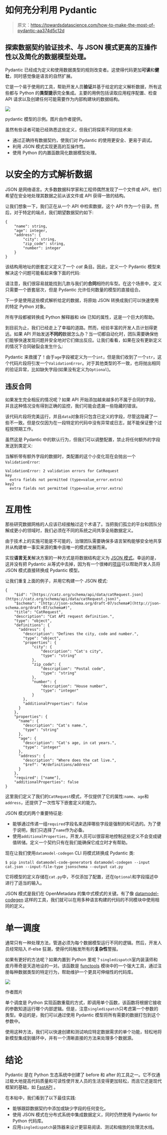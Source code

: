 # 如何充分利用 Pydantic

> 原文：<https://towardsdatascience.com/how-to-make-the-most-of-pydantic-aa374d5c12d>

## 探索数据契约验证技术、与 JSON 模式更高的互操作性以及简化的数据模型处理。

Pydantic 已经成为定义和使用数据类型的规则改变者。这使得代码更加**可读**和**健壮**，同时感觉像是语言的自然扩展。

它是一个易于使用的工具，帮助开发人员**验证**并基于给定的定义解析数据，所有这些都与 Python 的**类型提示**完全集成。主要的用例包括读取应用程序配置、检查 API 请求以及创建任何可能需要作为内部构建块的数据结构。

![](img/508287b19227a878ddad0645d6849563.png)

pydantic 模型的示例。图片由作者提供。

虽然有些读者可能已经熟悉这些定义，但我们将探索不同的技术来:

*   通过正确持有数据契约，使我们对 Pydantic 的使用更安全、更易于调试。
*   利用 JSON 模式实现更高的互操作性。
*   使用 Python 的内置函数简化数据模型处理。

# 以安全的方式解析数据

JSON 是网络语言。大多数数据科学家和工程师偶然发现了一个文件或 API，他们希望在安全地处理其数据之前从该文件或 API 获得一致的结构。

让我们想象一下，我们正在从一个 API 中检索数据，这个 API 作为一个目录。然后，对于特定的端点，我们期望数据契约如下:

```
{
    "name": string,
    "age": integer,
    "address": {
        "city": string,
        "zip_code": string,
        "number": integer
    }
}
```

该结构用地址的嵌套定义定义了一个 *cat* 条目。因此，定义一个 Pydantic 模型来解决这个问题可能看起来像下面的代码:

请注意，我们很容易就能找到几款与我们的**合同**相符的车型。在这个场景中，定义只需要一个嵌套层次，但是 Pydantic 允许任何数量的模型的直接组合。

下一步是使用这些模式解析给定的数据，将原始 JSON 转换成我们可以快速使用的特定 Python 对象。

所有字段都被转换成 Python 解释器和 ide 已知的属性，这是一个巨大的帮助。

到目前为止，我们已经走上了幸福的道路。然而，经验丰富的开发人员计划得更远。如果 API 开始发送**不同的**数据怎么办？当一切都自动化时，团队需要确保他们能够快速发现问题并安全地对它们做出反应。让我们看看，如果在没有更新定义的情况下合同破裂会发生什么:

Pydantic 来救援了！由于`age`字段被定义为一个`int`，但是我们收到了一个`str`，这个代码片段将引发一个`ValidationError`。对于其他类型的不一致，也将抛出相同的验证异常，比如缺失字段(如果没有定义为`Optional`)。

## 违反合同

如果发生完全相反的情况呢？如果 API 开始添加越来越多的不属于合同的字段，并且这种情况没有得到正确的监控，我们可能会遗漏一些隐藏的错误。

该代码片段将完美运行，并且`data`对象将只包含已定义的字段，尽管这隐藏了一些不一致。但是仅仅因为在一段特定的代码中没有异常或日志，就不能保证整个过程按预期工作。

虽然这是 Pydantic 中的默认行为，但我们可以调整配置，禁止将任何额外的字段发送到类定义:

当解析带有额外字段的数据时，类配置的这个小变化现在会抛出一个`ValidationError`:

```
ValidationError: 2 validation errors for CatRequest
key
  extra fields not permitted (type=value_error.extra)
key2
  extra fields not permitted (type=value_error.extra)
```

# 互用性

那些研究数据网格的人应该已经接触过这个术语了。当把我们孤立的平台和团队分解成更小的领域时，我们必须在不同的系统之间共享全局数据定义。

由于技术上的实施可能是不可能的，治理团队需要确保多语言架构能够安全地共享并从构建单一事实来源的集中且唯一的模式发展而来。

实现**语言无关**解决方案的一种方式是将数据结构定义为 [JSON 模式](https://json-schema.org/)。幸运的是，这并没有把 Pydantic 从等式中去掉，因为有一个很棒的[项目](https://github.com/koxudaxi/datamodel-code-generator)可以帮助开发人员将 JSON 模式直接转换成 Pydantic 模型。

让我们重复上面的例子，并用它构建一个 JSON 模式:

```
{
    "$id": "[https://catz.org/schema/api/data/catRequest.json](https://catz.org/schema/api/data/catRequest.json)",
    "$schema": "[http://json-schema.org/draft-07/schema#](http://json-schema.org/draft-07/schema#)",
    "title": "CatRequest",
    "description": "Cat API request definition.",
    "type": "object",
    "definitions": {
      "address": {
        "description": "Defines the city, code and number.",
        "type": "object",
        "properties": {
            "city": {
                "description": "Cat's city",
                "type": "string"
            },
            "zip_code": {
                "description": "Postal code",
                "type": "string"
            },
            "number": {
                "description": "House number",
                "type": "integer"
            }
        },
        "additionalProperties": false
      }
    },
    "properties": {
      "name": {
        "description": "Cat's name.",
        "type": "string"
      },
      "age": {
        "description": "Cat's age, in cat years.",
        "type": "integer"
      },
      "address": {
        "description": "Where does the cat live.",
        "$ref": "#/definitions/address"
      }
    },
    "required": ["name"],
    "additionalProperties": false
}
```

这里我们定义了我们的`CatRequest`模式，不仅提供了它的属性:`name`、`age`和`address`，还提供了一次性写下嵌套定义的能力。

JSON 模式的两个重要特征是:

*   能够通过传递一组`required`字段名来选择哪些字段是强制的和可选的。为了便于说明，我们只选择了`name`作为必备。
*   使用`additionalProperties`，开发人员可以很容易地控制这些定义不会变成键值转储。定义一个契约只有在我们能确保它成立时才有帮助。

现在让我们使用`datamodel-codegen` CLI 将模式转换成 Pydantic 类:

```
$ pip install datamodel-code-generator$ datamodel-codegen --input cat.json --input-file-type jsonschema --output cat.py
```

它将模型的定义存储在`cat.py`中，不仅添加了配置，还在`Optional`和字段描述中进行了适当的输入。

JSON 模式是我们在 OpenMetadata 的集中式模式的关键。有了像 [datamodel-codegen](https://koxudaxi.github.io/datamodel-code-generator/) 这样的工具，我们就可以在用多种语言构建的代码的不同模块中使用相同的定义。

# 单一调度

通常只有一种处理方法，管道必须为每个数据模型运行不同的逻辑。然后，开发人员经常陷入 if-else 狂潮，使得代码触发所有的**复杂性**警报。

如果有更好的方法呢？如果内置到 Python 里呢？`singledispatch`室内装潢师和皮丹蒂奇是天造地设的一对。该函数是 [functools](https://docs.python.org/3/library/functools.html) 模块中的一个强大工具，通过注册每种数据类型的特定行为，帮助维护一个更具可伸缩性的代码库。

![](img/964a90de76ae5cc3aa0fa9cb921f9e04.png)

作者图片

单个调度是 Python 实现函数重载的方式，即调用单个函数，该函数将根据它接收的参数知道运行哪个内部逻辑。但是，注意`singledispatch`只考虑第一个参数的类型。幸运的是，我们可以通过使用 Pydantic 模型将所有需要的数据打包到这个参数中。

使用这种方法，我们可以快速创建和测试响应特定数据需求的单个功能，轻松地将新模型集成到循环中，并有一个清晰直接的方法来处理多个数据源。

# 结论

Pydantic 是在 Python 生态系统中创建了 before 和 after 的工具之一。它不仅通过极大地提高代码质量和可读性使开发人员的生活变得更加轻松，而且它还是现代框架的基础，如 [FastAPI](https://fastapi.tiangolo.com/) 。

在本帖中，我们看到了以下最佳实践:

*   能够跟踪数据契约中添加或缺少字段的任何变化。
*   使用 JSON 模式在分布式系统中集成数据定义，同时仍然使用 Pydantic for Python 代码库。
*   应用`singledispatch`装饰器来设计更容易阅读、测试和缩放的处理流水线。